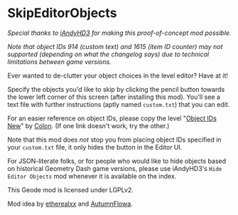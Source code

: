 # SkipEditorObjects

*Special thanks to [iAndyHD3](user:1688850) for making this proof-of-concept mod possible.*

<cy>*Note that object IDs 914 (custom text) and 1615 (item ID counter) may not supported (depending on what the changelog says) due to technical limitations between game versions.*</c>

Ever wanted to de-clutter your object choices in the level editor? Have at it!

Specify the objects you'd like to skip by clicking the pencil button towards the lower left corner of this screen (after installing this mod). You'll see a text file with further instructions (aptly named `custom.txt`) that you can edit.

For an easier reference on object IDs, please copy the level "[Object IDs New](level:99784974)" by [Colon](user:106255). (If one link doesn't work, try the other.)

Note that this mod does *not* stop you from placing object IDs specified in your `custom.txt` file, it only hides the button in the Editor UI.

For JSON-literate folks, or for people who would like to hide objects based on historical Geometry Dash game versions, please use iAndyHD3's `Hide Editor Objects` mod whenever it is available on the index.

This Geode mod is licensed under LGPLv2.

Mod idea by [etherealxx](https://twitter.com/mjwathon) and [AutumnFlowa](https://twitter.com/AutumnFlowa).
